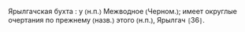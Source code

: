 ---
---

Ярылгачская бухта
: у ⦅н.п.⦆ Межводное ⦅Черном.⦆; имеет округлые очертания по прежнему ⦅назв.⦆ этого ⦅н.п.⦆, Ярылгач ⦃З6⦄.
